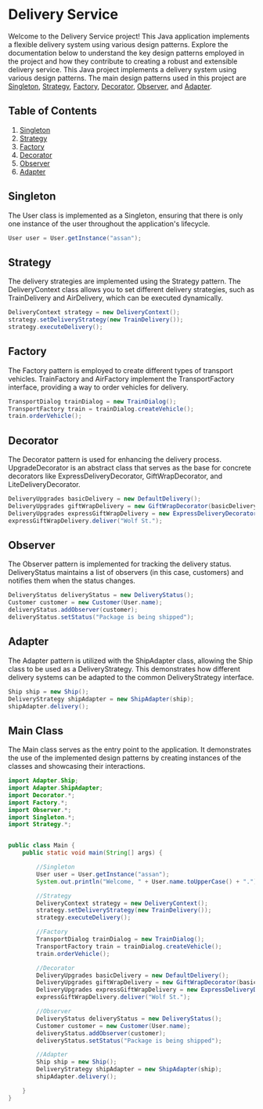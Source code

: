 # Delivery Service
Welcome to the Delivery Service project! This Java application implements a flexible delivery system using various design patterns. Explore the documentation below to understand the key design patterns employed in the project and how they contribute to creating a robust and extensible delivery service. This Java project implements a delivery system using various design patterns. The main design patterns used in this project are [Singleton](https://github.com/toriowtf/sdpfinal/tree/master/Singleton), [Strategy](https://github.com/toriowtf/sdpfinal/tree/master/Strategy), [Factory](https://github.com/toriowtf/sdpfinal/tree/master/Factory), [Decorator](https://github.com/toriowtf/sdpfinal/tree/master/Decorator), [Observer](https://github.com/toriowtf/sdpfinal/tree/master/Observer), and [Adapter](https://github.com/toriowtf/sdpfinal/tree/master/Adapter).

## Table of Contents
1. [Singleton](#Singleton)
2. [Strategy](#Strategy)
3. [Factory](#Factory)
4. [Decorator](#Decorator)
5. [Observer](#Observer)
6. [Adapter](#Adapter)

## Singleton
The User class is implemented as a Singleton, ensuring that there is only one instance of the user throughout the application's lifecycle.
```java
User user = User.getInstance("assan");
```

## Strategy
The delivery strategies are implemented using the Strategy pattern. The DeliveryContext class allows you to set different delivery strategies, such as TrainDelivery and AirDelivery, which can be executed dynamically.
```java
DeliveryContext strategy = new DeliveryContext();
strategy.setDeliveryStrategy(new TrainDelivery());
strategy.executeDelivery();
```

## Factory
The Factory pattern is employed to create different types of transport vehicles. TrainFactory and AirFactory implement the TransportFactory interface, providing a way to order vehicles for delivery.
```java
TransportDialog trainDialog = new TrainDialog();
TransportFactory train = trainDialog.createVehicle();
train.orderVehicle();
```

## Decorator
The Decorator pattern is used for enhancing the delivery process. UpgradeDecorator is an abstract class that serves as the base for concrete decorators like ExpressDeliveryDecorator, GiftWrapDecorator, and LiteDeliveryDecorator.
```java
DeliveryUpgrades basicDelivery = new DefaultDelivery();
DeliveryUpgrades giftWrapDelivery = new GiftWrapDecorator(basicDelivery);
DeliveryUpgrades expressGiftWrapDelivery = new ExpressDeliveryDecorator(giftWrapDelivery);
expressGiftWrapDelivery.deliver("Wolf St.");
```

## Observer
The Observer pattern is implemented for tracking the delivery status. DeliveryStatus maintains a list of observers (in this case, customers) and notifies them when the status changes.
```java
DeliveryStatus deliveryStatus = new DeliveryStatus();
Customer customer = new Customer(User.name);
deliveryStatus.addObserver(customer);
deliveryStatus.setStatus("Package is being shipped");
```

## Adapter
The Adapter pattern is utilized with the ShipAdapter class, allowing the Ship class to be used as a DeliveryStrategy. This demonstrates how different delivery systems can be adapted to the common DeliveryStrategy interface.
```java
Ship ship = new Ship();
DeliveryStrategy shipAdapter = new ShipAdapter(ship);
shipAdapter.delivery();
```

## Main Class
The Main class serves as the entry point to the application. It demonstrates the use of the implemented design patterns by creating instances of the classes and showcasing their interactions.
```java
import Adapter.Ship;
import Adapter.ShipAdapter;
import Decorator.*;
import Factory.*;
import Observer.*;
import Singleton.*;
import Strategy.*;


public class Main {
    public static void main(String[] args) {

        //Singleton
        User user = User.getInstance("assan");
        System.out.println("Welcome, " + User.name.toUpperCase() + ".");

        //Strategy
        DeliveryContext strategy = new DeliveryContext();
        strategy.setDeliveryStrategy(new TrainDelivery());
        strategy.executeDelivery();

        //Factory
        TransportDialog trainDialog = new TrainDialog();
        TransportFactory train = trainDialog.createVehicle();
        train.orderVehicle();

        //Decorator
        DeliveryUpgrades basicDelivery = new DefaultDelivery();
        DeliveryUpgrades giftWrapDelivery = new GiftWrapDecorator(basicDelivery);
        DeliveryUpgrades expressGiftWrapDelivery = new ExpressDeliveryDecorator(giftWrapDelivery);
        expressGiftWrapDelivery.deliver("Wolf St.");

        //Observer
        DeliveryStatus deliveryStatus = new DeliveryStatus();
        Customer customer = new Customer(User.name);
        deliveryStatus.addObserver(customer);
        deliveryStatus.setStatus("Package is being shipped");

        //Adapter
        Ship ship = new Ship();
        DeliveryStrategy shipAdapter = new ShipAdapter(ship);
        shipAdapter.delivery();

    }
}

```
